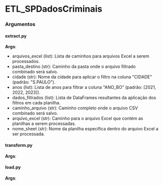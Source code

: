# ETL_SPDadosCriminais

### Argumentos

#### extract.py

**Args**:
* arquivos_excel (list): Lista de caminhos para arquivos Excel a serem processados.
* pasta_destino (str): Caminho da pasta onde o arquivo filtrado combinado será salvo.
* cidade (str): Nome da cidade para aplicar o filtro na coluna "CIDADE" (padrão: "S.PAULO").
* anos (list): Lista de anos para filtrar a coluna "ANO_BO" (padrão: [2021, 2022, 2023]).
* dados_filtrados (list): Lista de DataFrames resultantes da aplicação dos filtros em cada planilha.
* caminho_arquivo (str): Caminho completo onde o arquivo CSV combinado será salvo.
* arquivo_excel (str): Caminho para o arquivo Excel que contém as planilhas a serem processadas.
* nome_sheet (str): Nome da planilha específica dentro do arquivo Excel a ser processada.

#### transform.py
**Args**:

#### load.py
**Args**:

